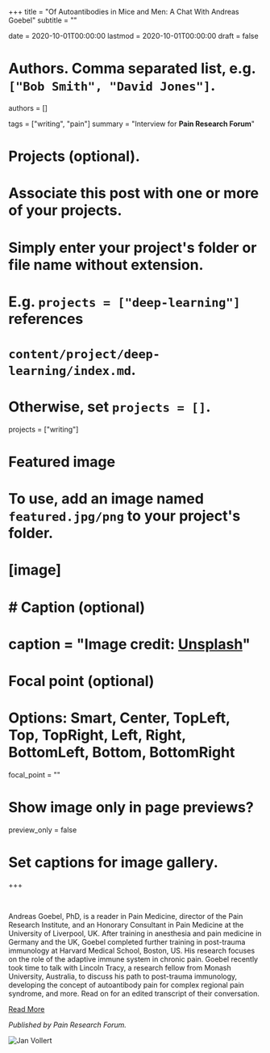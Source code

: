 +++
title = "Of Autoantibodies in Mice and Men: A Chat With Andreas Goebel"
subtitle = ""

date = 2020-10-01T00:00:00
lastmod = 2020-10-01T00:00:00
draft = false

# Authors. Comma separated list, e.g. `["Bob Smith", "David Jones"]`.
authors = []

tags = ["writing", "pain"]
summary = "Interview for **Pain Research Forum**"

# Projects (optional).
#   Associate this post with one or more of your projects.
#   Simply enter your project's folder or file name without extension.
#   E.g. `projects = ["deep-learning"]` references 
#   `content/project/deep-learning/index.md`.
#   Otherwise, set `projects = []`.
projects = ["writing"]

# Featured image
# To use, add an image named `featured.jpg/png` to your project's folder. 
# [image]
#   # Caption (optional)
#   caption = "Image credit: [**Unsplash**](https://unsplash.com/photos/CpkOjOcXdUY)"

  # Focal point (optional)
  # Options: Smart, Center, TopLeft, Top, TopRight, Left, Right, BottomLeft, Bottom, BottomRight
  focal_point = ""

  # Show image only in page previews?
  preview_only = false

# Set captions for image gallery.

+++

<br/>

Andreas Goebel, PhD, is a reader in Pain Medicine, director of the Pain Research Institute, and an Honorary Consultant in Pain Medicine at the University of Liverpool, UK. After training in anesthesia and pain medicine in Germany and the UK, Goebel completed further training in post-trauma immunology at Harvard Medical School, Boston, US. His research focuses on the role of the adaptive immune system in chronic pain. Goebel recently took time to talk with Lincoln Tracy, a research fellow from Monash University, Australia, to discuss his path to post-trauma immunology, developing the concept of autoantibody pain for complex regional pain syndrome, and more. Read on for an edited transcript of their conversation.

[Read More](https://www.painresearchforum.org/forums/interview/151801-autoantibodies-mice-and-men-chat-andreas-goebel)

*Published by Pain Research Forum.*

![Jan Vollert](/img/AndreasGoebel180x180.jpg)
